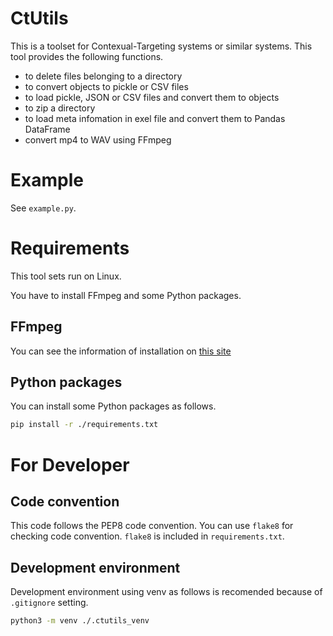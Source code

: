 # CtUtils

This is a toolset for Contexual-Targeting systems or similar systems.
This tool provides the following functions.

- to delete files belonging to a directory
- to convert objects to pickle or CSV files
- to load pickle, JSON or CSV files and convert them to objects
- to zip a directory
- to load meta infomation in exel file and convert them to Pandas DataFrame
- convert mp4 to WAV using FFmpeg

# Example

See `example.py`.

# Requirements

This tool sets run on Linux.

You have to install FFmpeg and some Python packages.

## FFmpeg

You can see the information of installation on [this site](https://github.com/FFmpeg/FFmpeg/blob/master/INSTALL.md) 

## Python packages

You can install some Python packages as follows.

```sh
pip install -r ./requirements.txt
```

# For Developer

## Code convention

This code follows the PEP8 code convention.
You can use `flake8` for checking code convention. `flake8` is included in `requirements.txt`.

## Development environment

Development environment using venv as follows is recomended because of `.gitignore` setting.

```sh
python3 -m venv ./.ctutils_venv
```

